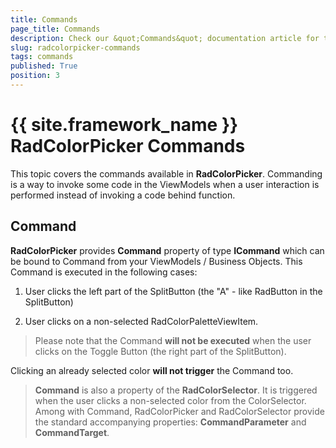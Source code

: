 ```yaml
---
title: Commands
page_title: Commands
description: Check our &quot;Commands&quot; documentation article for the RadColorPicker {{ site.framework_name }} control.
slug: radcolorpicker-commands
tags: commands
published: True
position: 3
---
```


# {{ site.framework_name }} RadColorPicker Commands

This topic covers the commands available in __RadColorPicker__. Commanding is a way to invoke some code in the ViewModels when a user interaction is performed instead of invoking a code behind function.

## Command

__RadColorPicker__ provides __Command__ property of type __ICommand__ which can be bound to Command from your ViewModels / Business Objects. This Command is executed in the following cases:        				

1. User clicks the left part of the SplitButton (the "A" - like RadButton in the SplitButton)

2. User clicks on a non-selected RadColorPaletteViewItem.

>Please note that the Command __will not be executed__ when the user clicks on the Toggle Button (the right part of the SplitButton).

Clicking an already selected color __will not trigger__ the Command too.

>__Command__ is also a property of the __RadColorSelector__. It is triggered when the user clicks a non-selected color from the ColorSelector. Among with Command, RadColorPicker and RadColorSelector provide the standard accompanying properties: __CommandParameter__ and __CommandTarget__.